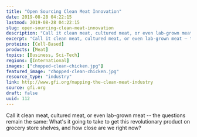 ```yaml
---
title: "Open Sourcing Clean Meat Innovation"
date: 2019-08-28 04:22:15
lastmod: 2019-08-28 04:22:15
slug: open-sourcing-clean-meat-innovation
description: "Call it clean meat, cultured meat, or even lab-grown meat – the questions remain the same: What’s it going to take to get this revolutionary product on grocery store shelves, and how close are we right&nbsp;now?"
excerpt: "Call it clean meat, cultured meat, or even lab-grown meat – the questions remain the same: What’s it going to take to get this revolutionary product on grocery store shelves, and how close are we right&nbsp;now?"
proteins: [Cell-Based]
products: [Meat]
topics: [Business, Sci-Tech]
regions: [International]
images: ["chopped-clean-chicken.jpg"]
featured_image: "chopped-clean-chicken.jpg"
resource_type: "industry"
link: http://www.gfi.org/mapping-the-clean-meat-industry
source: gfi.org
draft: false
uuid: 112
---
```

Call it clean meat, cultured meat, or even lab-grown meat -- the
questions remain the same: What's it going to take to get this
revolutionary product on grocery store shelves, and how close are we
right now?
